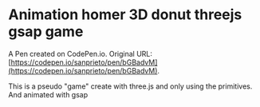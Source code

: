 # Animation  homer 3D donut threejs gsap game

A Pen created on CodePen.io. Original URL: [https://codepen.io/sanprieto/pen/bGBadvM](https://codepen.io/sanprieto/pen/bGBadvM).

This is a pseudo "game" create with three.js and only using the primitives.  And animated with gsap
